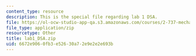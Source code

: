 ```yaml
---
content_type: resource
description: This is the special file regarding lab 1 DSA.
file: https://ol-ocw-studio-app-qa.s3.amazonaws.com/courses/2-737-mechatronics-fall-2014/6672e9060fb3e52630a72e9e2e2e693b_lab1_DSA.zip
file_type: application/zip
resourcetype: Other
title: lab1_DSA.zip
uid: 6672e906-0fb3-e526-30a7-2e9e2e2e693b
---
```

